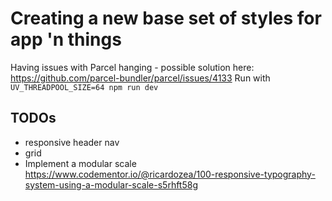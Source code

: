 # Creating a new base set of styles for app 'n things

Having issues with Parcel hanging - possible solution here: https://github.com/parcel-bundler/parcel/issues/4133
Run with `UV_THREADPOOL_SIZE=64 npm run dev`

## TODOs

- responsive header nav
- grid
- Implement a modular scale https://www.codementor.io/@ricardozea/100-responsive-typography-system-using-a-modular-scale-s5rhft58g

